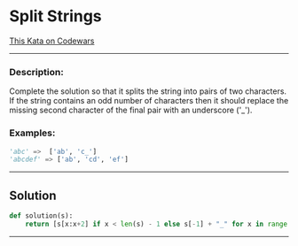 # Split Strings 

[This Kata on Codewars](https://www.codewars.com/kata/515de9ae9dcfc28eb6000001)

---

### Description:

Complete the solution so that it splits the string into pairs of two characters. If the string contains an odd number of characters then it should replace the missing second character of the final pair with an underscore ('_').

### Examples:

```python
'abc' =>  ['ab', 'c_']
'abcdef' => ['ab', 'cd', 'ef']
```

---

## Solution

```python
def solution(s):
    return [s[x:x+2] if x < len(s) - 1 else s[-1] + "_" for x in range(0, len(s), 2)]
```

---
